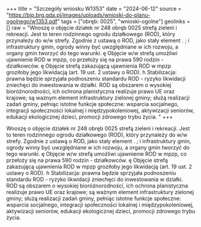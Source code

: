 +++
title = "Szczegóły wniosku W1353"
date = "2024-06-12"
source = "https://bip.brg.gda.pl/images/uploads/wnioski-do-planu-ogolnego/w1353.pdf"
tags = ["obręb: 0025", "wnioski-ogolne"]
geolinks = []
raw = "Wnoszę o objęcie działek nr 248 obręb 0025 strefą zieleni i rekreacji. Jest to teren rodzinnego ogrodu działkowego (ROD), który przynależy do w/w strefy. Zgodnie z ustawą o ROD, jako stały element . ; i infrastruktury gmin, ogrody winny być uwzględniane w ich rozwoju, a organy gmin tworzyć do tego warunki. ę Objęcie w/w strefą umożliwi ujawnienie ROD w mpzp, co przełoży się na prawa 590 rodzin - działkowców. ę Objęcie strefą zakazującą ujawnienia ROD w mpzp groziłoby jego likwidacją (art. 19 ust. 2 ustawy o ROD). h Stabilizacja: prawna będzie sprzyjała podnoszeniu standardu ROD - ryzyko likwidacji zniechęci do inwestowania w działki. ROD są obszarem o wysokiej bioróżnorodności, ich ochrona planistyczna realizuje prawo UE oraz krajowe; są ważnym element infrastruktury zielonej gminy; służą realizacji zadań gminy, pełniąc istotne funkcje społeczne: wsparcia socjalnego, integracji społeczności lokalnej i międzypokoleniowej, aktywizacji seniorów, edukacji ekologicznej dzieci, promocji zdrowego trybu życia.  "
+++

Wnoszę o objęcie działek nr 248 obręb 0025 strefą zieleni i rekreacji. Jest to teren rodzinnego
ogrodu działkowego (ROD), który przynależy do w/w strefy. Zgodnie z ustawą o ROD, jako stały element
. ; i
infrastruktury gmin, ogrody winny być uwzględniane w ich rozwoju, a organy gmin tworzyć do tego warunki. ę
Objęcie w/w strefą umożliwi ujawnienie ROD w mpzp, co przełoży się na prawa 590 rodzin - działkowców. ę
Objęcie strefą zakazującą ujawnienia ROD w mpzp groziłoby jego likwidacją (art. 19 ust. 2 ustawy o ROD). h
Stabilizacja: prawna będzie sprzyjała podnoszeniu standardu ROD - ryzyko likwidacji zniechęci do
inwestowania w działki. ROD są obszarem o wysokiej bioróżnorodności, ich ochrona planistyczna realizuje
prawo UE oraz krajowe; są ważnym element infrastruktury zielonej gminy; służą realizacji zadań gminy,
pełniąc istotne funkcje społeczne: wsparcia socjalnego, integracji społeczności lokalnej i międzypokoleniowej,
aktywizacji seniorów, edukacji ekologicznej dzieci, promocji zdrowego trybu życia.
 


